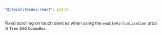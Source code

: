 ```yaml
---
'@itwin/itwinui-react': patch
---
```


Fixed scrolling on touch devices when using the `enableVirtualization` prop in `Tree` and `ComboBox`.

